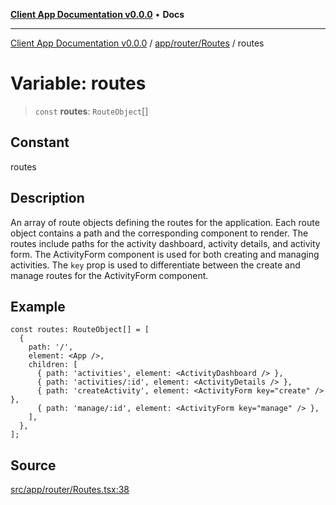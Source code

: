[**Client App Documentation v0.0.0**](../../../../README.md) • **Docs**

***

[Client App Documentation v0.0.0](../../../../README.md) / [app/router/Routes](../README.md) / routes

# Variable: routes

> `const` **routes**: `RouteObject`[]

## Constant

routes

## Description

An array of route objects defining the routes for the application.
Each route object contains a path and the corresponding component to render.
The routes include paths for the activity dashboard, activity details, and activity form.
The ActivityForm component is used for both creating and managing activities.
The `key` prop is used to differentiate between the create and manage routes for the ActivityForm component.

## Example

```tsx
const routes: RouteObject[] = [
  {
    path: '/',
    element: <App />,
    children: [
      { path: 'activities', element: <ActivityDashboard /> },
      { path: 'activities/:id', element: <ActivityDetails /> },
      { path: 'createActivity', element: <ActivityForm key="create" /> },
      { path: 'manage/:id', element: <ActivityForm key="manage" /> },
    ],
  },
];
```

## Source

[src/app/router/Routes.tsx:38](https://github.com/jimmykurian/Reactivities/blob/25239b27572015f28b805cc64267cdbee9f4c7b1/client-app/src/app/router/Routes.tsx#L38)
